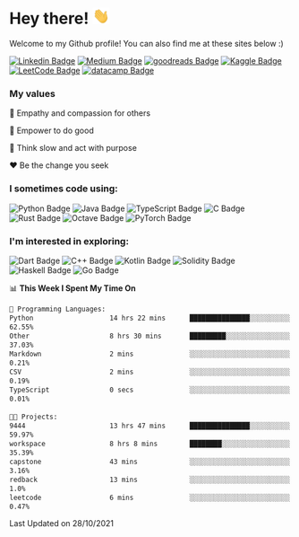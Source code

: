 # Hey there! <img src="https://raw.githubusercontent.com/ericfzhu/ericfzhu/master/wave.gif" width="30px">

Welcome to my Github profile! You can also find me at these sites below :)

[//]: <> (Some of the badges here are just for my own motivation purposes.)

[![Linkedin Badge](https://img.shields.io/badge/-ericfzhu-0A66C2?logo=linkedin&style=flat)](https://linkedin.com/in/ericfzhu/)
[![Medium Badge](https://img.shields.io/badge/-ericfzhu-000000?logo=medium&logoColor=white&style=flat)](https://medium.com/@ericfzhu)
[![goodreads Badge](https://img.shields.io/badge/-ericfzhu-372213?logo=goodreads&logoColor=white&style=flat)](https://goodreads.com/ericfzhu)
[![Kaggle Badge](https://img.shields.io/badge/-ericzfhu-20BEFF?logo=kaggle&logoColor=white&style=flat)](https://kaggle.com/ericfzhu)
[![LeetCode Badge](https://img.shields.io/badge/-ericfzhu-FFA116?logo=leetcode&logoColor=white&style=flat)](https://leetcode.com/ericfzhu/)
[![datacamp Badge](https://img.shields.io/badge/-ericfzhu-03EF62?logo=datacamp&logoColor=white&style=flat)](https://datacamp.com/profile/ericfzhu)


### My values

:blue_heart: Empathy and compassion for others

:purple_heart: Empower to do good

:green_heart: Think slow and act with purpose

:heart: Be the change you seek

### I sometimes code using:
<!-- 
#### Languages: -->

![Python Badge](https://img.shields.io/badge/-Python-14354C?logo=python&logoColor=white&style=flat)
![Java Badge](https://img.shields.io/badge/-Java-007396?logo=java&logoColor=white&style=flat)
![TypeScript Badge](https://img.shields.io/badge/-TypeScript-3178C6?logo=typescript&logoColor=white&style=flat)
![C Badge](https://img.shields.io/badge/C-%2300599C.svg?logo=c&logoColor=white&style=flat)
![Rust Badge](https://img.shields.io/badge/-Rust-000000?logo=rust&style=flat)
![Octave Badge](https://img.shields.io/badge/-Octave-0790C0?logo=Octave&logoColor=white&style=flat)
![PyTorch Badge](https://img.shields.io/badge/-PyTorch-EE4C2C?logo=PyTorch&logoColor=white&style=flat)

<!-- 
#### Databases:

![Postgres Badge](https://img.shields.io/badge/-Postgres-316192?logo=postgresql&logoColor=white&style=flat)
![SQLite Badge](https://img.shields.io/badge/-SQLite-07405e?logo=sqlite&logoColor=white&style=flat)
![MongoDB Badge](https://img.shields.io/badge/-MongoDB-47A248?logo=mongodb&logoColor=white&style=flat) -->

<!-- #### Data Science / Machine Learning:

![pandas Badge](https://img.shields.io/badge/-pandas-150458?logo=pandas&logoColor=white&style=flat)
![NumPy Badge](https://img.shields.io/badge/-NumPy-013243?logo=numpy&logoColor=white&style=flat)
![scikit-learn Badge](https://img.shields.io/badge/-scikit%20learn-F7931E?logo=scikit-learn&logoColor=white&style=flat)
![TensorFlow Badge](https://img.shields.io/badge/-TensorFlow-FF6F00?logo=tensorflow&logoColor=white&style=flat)
![Keras Badge](https://img.shields.io/badge/-Keras-D00000?logo=Keras&logoColor=white&style=flat) -->

### I'm interested in exploring:

![Dart Badge](https://img.shields.io/badge/-Dart-0175C2?logo=dart&style=flat)
![C++ Badge](https://img.shields.io/badge/-C++-00599C?logo=c%2B%2B&logoColor=white&style=flat)
![Kotlin Badge](https://img.shields.io/badge/-Kotlin-7F52FF?logo=kotlin&logoColor=white&style=flat)
![Solidity Badge](https://img.shields.io/badge/-Solidity-363636?logo=solidity&logoColor=white&style=flat)
![Haskell Badge](https://img.shields.io/badge/-Haskell-5D4F85?logo=haskell&logoColor=white&style=flat)
![Go Badge](https://img.shields.io/badge/-Go-00ADD8?logo=go&logoColor=white&style=flat)
<!-- ![JavaScript Badge](https://img.shields.io/badge/-JavaScript-323330?logo=javascript&logoColor=F7DF1E&style=flat) -->

<!--START_SECTION:waka-->
📊 **This Week I Spent My Time On** 

```text
💬 Programming Languages: 
Python                   14 hrs 22 mins      ███████████████░░░░░░░░░░   62.55% 
Other                    8 hrs 30 mins       █████████░░░░░░░░░░░░░░░░   37.03% 
Markdown                 2 mins              ░░░░░░░░░░░░░░░░░░░░░░░░░   0.21% 
CSV                      2 mins              ░░░░░░░░░░░░░░░░░░░░░░░░░   0.19% 
TypeScript               0 secs              ░░░░░░░░░░░░░░░░░░░░░░░░░   0.01%

🐱‍💻 Projects: 
9444                     13 hrs 47 mins      ███████████████░░░░░░░░░░   59.97% 
workspace                8 hrs 8 mins        ████████░░░░░░░░░░░░░░░░░   35.39% 
capstone                 43 mins             ░░░░░░░░░░░░░░░░░░░░░░░░░   3.16% 
redback                  13 mins             ░░░░░░░░░░░░░░░░░░░░░░░░░   1.0% 
leetcode                 6 mins              ░░░░░░░░░░░░░░░░░░░░░░░░░   0.47%

```


 Last Updated on 28/10/2021
<!--END_SECTION:waka-->
